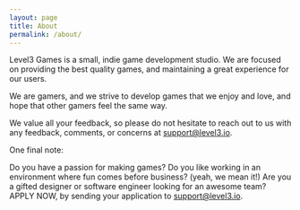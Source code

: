 ```yaml
---
layout: page
title: About
permalink: /about/
---
```


Level3 Games is a small, indie game development studio. We are focused on providing the best quality games, and maintaining a great experience for our users.

We are gamers, and we strive to develop games that we enjoy and love, and hope that other gamers feel the same way.

We value all your feedback, so please do not hesitate to reach out to us with any feedback, comments, or concerns at support@level3.io.

One final note:

Do you have a passion for making games? Do you like working in an environment where fun comes before business? (yeah, we mean it!) Are you a gifted designer or software engineer looking for an awesome team? APPLY NOW, by sending your application to support@level3.io.
